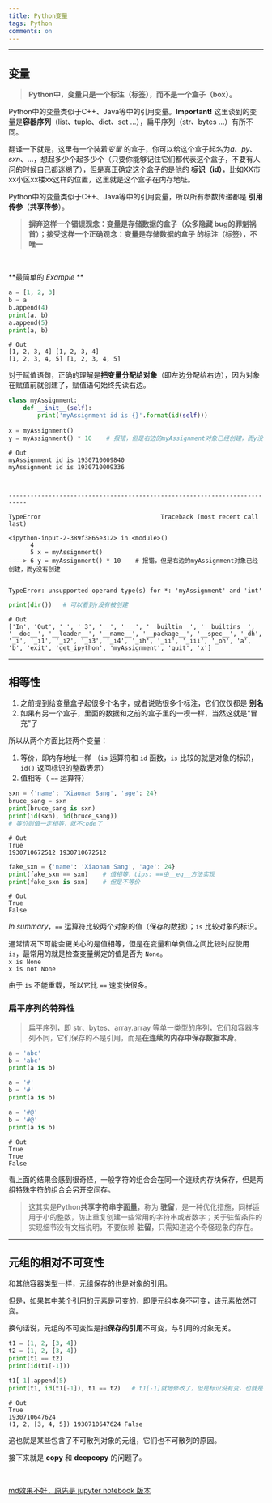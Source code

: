 ```yaml
---
title: Python变量
tags: Python
comments: on
---
```


----

## **变量**

> **Python中，变量只是一个标注（标签），而不是一个盒子（box）。**    

Python中的变量类似于C++、Java等中的引用变量。**Important!** 这里谈到的变量是**容器序列**（list、tuple、dict、set ...），扁平序列（str、bytes ...）有所不同。

翻译一下就是，这里有一个装着*变量* 的盒子，你可以给这个盒子起名为*a*、*py*、*sxn*、...，想起多少个起多少个（只要你能够记住它们都代表这个盒子，不要有人问的时候自己都迷糊了），但是真正确定这个盒子的是他的 **标识（id）**，比如XX市xx小区xx楼xx这样的位置，这里就是这个盒子在内存地址。

Python中的变量类似于C++、Java等中的引用变量，所以所有参数传递都是 **引用传参**（**共享传参**）。

> **摒弃这样一个错误观念：变量是存储数据的盒子（众多隐藏 bug的罪魁祸首）；接受这样一个正确观念：变量是存储数据的盒子 的标注（标签），不唯一**

<br>


**最简单的 *Example* **


```python
a = [1, 2, 3]
b = a
b.append(4)
print(a, b)
a.append(5)
print(a, b)
```
	# Out
    [1, 2, 3, 4] [1, 2, 3, 4]
    [1, 2, 3, 4, 5] [1, 2, 3, 4, 5]
    

对于赋值语句，正确的理解是**把变量分配给对象**（即左边分配给右边），因为对象在赋值前就创建了，赋值语句始终先读右边。


```python
class myAssignment:
    def __init__(self):
        print('myAssignment id is {}'.format(id(self)))
        
x = myAssignment()
y = myAssignment() * 10    # 报错，但是右边的myAssignment对象已经创建，而y没有创建
```
	# Out
    myAssignment id is 1930710009840
    myAssignment id is 1930710009336
    


    ---------------------------------------------------------------------------

    TypeError                                 Traceback (most recent call last)

    <ipython-input-2-389f3865e312> in <module>()
          4 
          5 x = myAssignment()
    ----> 6 y = myAssignment() * 10    # 报错，但是右边的myAssignment对象已经创建，而y没有创建
    

    TypeError: unsupported operand type(s) for *: 'myAssignment' and 'int'



```python
print(dir())   # 可以看到y没有被创建
```
	# Out
    ['In', 'Out', '_', '_3', '__', '___', '__builtin__', '__builtins__', '__doc__', '__loader__', '__name__', '__package__', '__spec__', '_dh', '_i', '_i1', '_i2', '_i3', '_i4', '_ih', '_ii', '_iii', '_oh', 'a', 'b', 'exit', 'get_ipython', 'myAssignment', 'quit', 'x']
    
---
## **相等性**

1. 之前提到给变量盒子起很多个名字，或者说贴很多个标注，它们仅仅都是 **别名**
2. 如果有另一个盒子，里面的数据和之前的盒子里的一模一样，当然这就是“冒充”了

所以从两个方面比较两个变量：
1. 等价，即内存地址一样 （`is` 运算符和 `id` 函数，`is` 比较的就是对象的标识，`id()` 返回标识的整数表示）
2. 值相等（ ``==`` 运算符）


```python
sxn = {'name': 'Xiaonan Sang', 'age': 24}
bruce_sang = sxn
print(bruce_sang is sxn)
print(id(sxn), id(bruce_sang))
# 等价则值一定相等，就不code了
```
	# Out
    True
    1930710672512 1930710672512
    


```python
fake_sxn = {'name': 'Xiaonan Sang', 'age': 24}
print(fake_sxn == sxn)    # 值相等，tips: ==由__eq__方法实现
print(fake_sxn is sxn)    # 但是不等价
```
	# Out
    True
    False
    

*In summary*，`==` 运算符比较两个对象的值（保存的数据）；`is` 比较对象的标识。   

通常情况下可能会更关心的是值相等，但是在变量和单例值之间比较时应使用`is`，最常用的就是检查变量绑定的值是否为 `None`。   
`x is None`    
`x is not None`    

由于 `is` 不能重载，所以它比 `==` 速度快很多。

### 扁平序列的特殊性

> 扁平序列，即 str、bytes、array.array 等单一类型的序列，它们和容器序列不同，它们保存的不是引用，而是**在连续的内存中保存数据本身**。


```python
a = 'abc'
b = 'abc'
print(a is b)

a = '#'
b = '#'
print(a is b)

a = '#@'
b = '#@'
print(a is b)
```
	# Out
    True
    True
    False
    

看上面的结果会感到很奇怪，一般字符的组合会在同一个连续内存块保存，但是两组特殊字符的组合会另开空间存。   

> 这其实是Python**共享字符串字面量**，称为 **驻留**，是一种优化措施，同样适用于小的整数，防止重复创建一些常用的字符串或者数字；关于驻留条件的实现细节没有文档说明，不要依赖 **驻留**，只需知道这个奇怪现象的存在。

---

## **元组的相对不可变性**

和其他容器类型一样，元组保存的也是对象的引用。   

但是，如果其中某个引用的元素是可变的，即便元组本身不可变，该元素依然可变。   

换句话说，元组的不可变性是指**保存的引用**不可变，与引用的对象无关。


```python
t1 = (1, 2, [3, 4])
t2 = (1, 2, [3, 4])
print(t1 == t2)
print(id(t1[-1]))

t1[-1].append(5)
print(t1, id(t1[-1]), t1 == t2)   # t1[-1]就地修改了，但是标识没有变，也就是说 t1 没有变
```
	# Out
    True
    1930710647624
    (1, 2, [3, 4, 5]) 1930710647624 False
    

这也就是某些包含了不可散列对象的元组，它们也不可散列的原因。

接下来就是 **copy** 和 **deepcopy** 的问题了。

<br>

[md效果不好，原先是 jupyter notebook 版本](https://nbviewer.jupyter.org/github/sxnhys/mypython/blob/master/FluentPython/8_ObjectReferences_Mutability_Recycling/1_variables_identity_equality_aliases.ipynb)